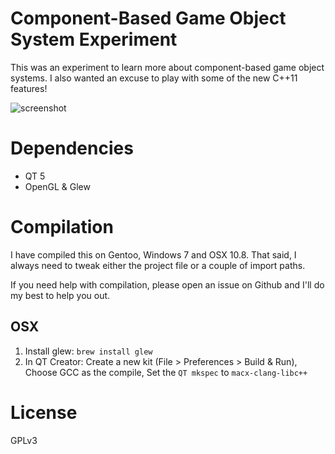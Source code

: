 # Component-Based Game Object System Experiment

This was an experiment to learn more about component-based game object systems.
I also wanted an excuse to play with some of the new C++11 features!

![screenshot](https://raw.github.com/surjikal/cbgos-experiment/master/screenshots/shooting-spaceships.png)


# Dependencies

- QT 5
- OpenGL & Glew


# Compilation

I have compiled this on Gentoo, Windows 7 and OSX 10.8. That said, I always need
to tweak either the project file or a couple of import paths.

If you need help with compilation, please open an issue on Github and I'll do my
best to help you out.


## OSX

1. Install glew: `brew install glew`
2. In QT Creator: Create a new kit (File > Preferences > Build & Run), Choose GCC as the compile, Set the `QT mkspec` to `macx-clang-libc++`


# License

GPLv3
